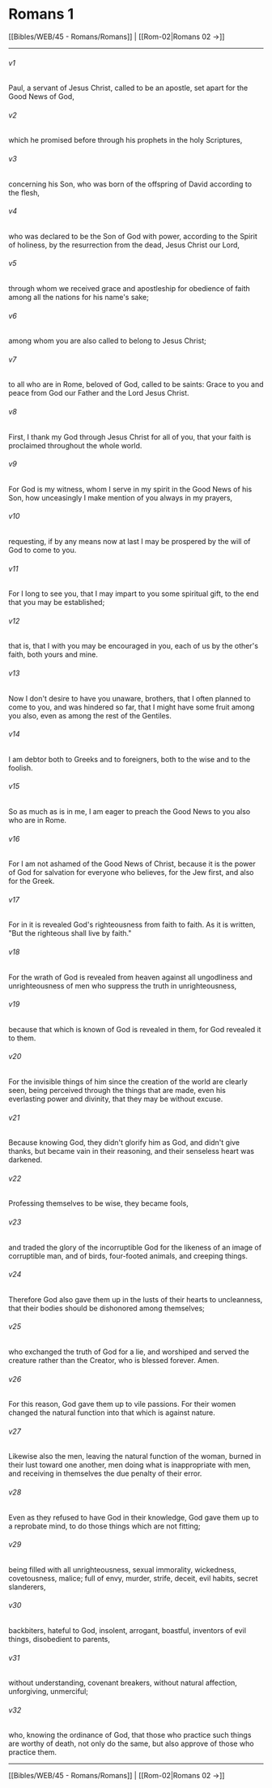 # Romans 1

[[Bibles/WEB/45 - Romans/Romans]] | [[Rom-02|Romans 02 →]]
***



###### v1 
Paul, a servant of Jesus Christ, called to be an apostle, set apart for the Good News of God, 

###### v2 
which he promised before through his prophets in the holy Scriptures, 

###### v3 
concerning his Son, who was born of the offspring of David according to the flesh, 

###### v4 
who was declared to be the Son of God with power, according to the Spirit of holiness, by the resurrection from the dead, Jesus Christ our Lord, 

###### v5 
through whom we received grace and apostleship for obedience of faith among all the nations for his name's sake; 

###### v6 
among whom you are also called to belong to Jesus Christ; 

###### v7 
to all who are in Rome, beloved of God, called to be saints: Grace to you and peace from God our Father and the Lord Jesus Christ. 

###### v8 
First, I thank my God through Jesus Christ for all of you, that your faith is proclaimed throughout the whole world. 

###### v9 
For God is my witness, whom I serve in my spirit in the Good News of his Son, how unceasingly I make mention of you always in my prayers, 

###### v10 
requesting, if by any means now at last I may be prospered by the will of God to come to you. 

###### v11 
For I long to see you, that I may impart to you some spiritual gift, to the end that you may be established; 

###### v12 
that is, that I with you may be encouraged in you, each of us by the other's faith, both yours and mine. 

###### v13 
Now I don't desire to have you unaware, brothers, that I often planned to come to you, and was hindered so far, that I might have some fruit among you also, even as among the rest of the Gentiles. 

###### v14 
I am debtor both to Greeks and to foreigners, both to the wise and to the foolish. 

###### v15 
So as much as is in me, I am eager to preach the Good News to you also who are in Rome. 

###### v16 
For I am not ashamed of the Good News of Christ, because it is the power of God for salvation for everyone who believes, for the Jew first, and also for the Greek. 

###### v17 
For in it is revealed God's righteousness from faith to faith. As it is written, "But the righteous shall live by faith." 

###### v18 
For the wrath of God is revealed from heaven against all ungodliness and unrighteousness of men who suppress the truth in unrighteousness, 

###### v19 
because that which is known of God is revealed in them, for God revealed it to them. 

###### v20 
For the invisible things of him since the creation of the world are clearly seen, being perceived through the things that are made, even his everlasting power and divinity, that they may be without excuse. 

###### v21 
Because knowing God, they didn't glorify him as God, and didn't give thanks, but became vain in their reasoning, and their senseless heart was darkened. 

###### v22 
Professing themselves to be wise, they became fools, 

###### v23 
and traded the glory of the incorruptible God for the likeness of an image of corruptible man, and of birds, four-footed animals, and creeping things. 

###### v24 
Therefore God also gave them up in the lusts of their hearts to uncleanness, that their bodies should be dishonored among themselves; 

###### v25 
who exchanged the truth of God for a lie, and worshiped and served the creature rather than the Creator, who is blessed forever. Amen. 

###### v26 
For this reason, God gave them up to vile passions. For their women changed the natural function into that which is against nature. 

###### v27 
Likewise also the men, leaving the natural function of the woman, burned in their lust toward one another, men doing what is inappropriate with men, and receiving in themselves the due penalty of their error. 

###### v28 
Even as they refused to have God in their knowledge, God gave them up to a reprobate mind, to do those things which are not fitting; 

###### v29 
being filled with all unrighteousness, sexual immorality, wickedness, covetousness, malice; full of envy, murder, strife, deceit, evil habits, secret slanderers, 

###### v30 
backbiters, hateful to God, insolent, arrogant, boastful, inventors of evil things, disobedient to parents, 

###### v31 
without understanding, covenant breakers, without natural affection, unforgiving, unmerciful; 

###### v32 
who, knowing the ordinance of God, that those who practice such things are worthy of death, not only do the same, but also approve of those who practice them.

***
[[Bibles/WEB/45 - Romans/Romans]] | [[Rom-02|Romans 02 →]]
